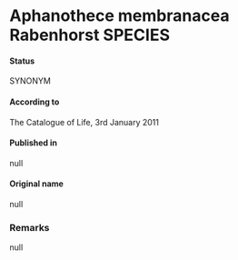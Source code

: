 Aphanothece membranacea Rabenhorst SPECIES
=======

#### Status
SYNONYM

#### According to
The Catalogue of Life, 3rd January 2011

#### Published in
null

#### Original name
null

### Remarks
null
